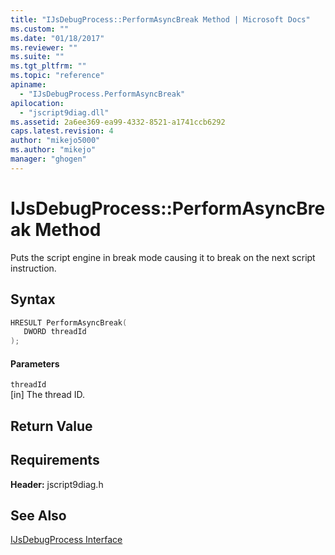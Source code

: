 ```yaml
---
title: "IJsDebugProcess::PerformAsyncBreak Method | Microsoft Docs"
ms.custom: ""
ms.date: "01/18/2017"
ms.reviewer: ""
ms.suite: ""
ms.tgt_pltfrm: ""
ms.topic: "reference"
apiname: 
  - "IJsDebugProcess.PerformAsyncBreak"
apilocation: 
  - "jscript9diag.dll"
ms.assetid: 2a6ee369-ea99-4332-8521-a1741ccb6292
caps.latest.revision: 4
author: "mikejo5000"
ms.author: "mikejo"
manager: "ghogen"
---
```

# IJsDebugProcess::PerformAsyncBreak Method
Puts the script engine in break mode causing it to break on the next script instruction.  
  
## Syntax  
  
```cpp
HRESULT PerformAsyncBreak(  
   DWORD threadId  
);  
```  
  
#### Parameters  
 `threadId`  
 [in] The thread ID.  
  
## Return Value  
  
## Requirements  
 **Header:** jscript9diag.h  
  
## See Also  
 [IJsDebugProcess Interface](../../winscript/reference/ijsdebugprocess-interface.md)